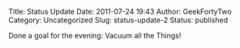 Title: Status Update
Date: 2011-07-24 19:43
Author: GeekFortyTwo
Category: Uncategorized
Slug: status-update-2
Status: published

Done a goal for the evening: Vacuum all the Things!
